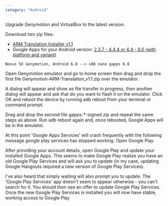 ```yaml
---
category: "Android"
---
```



Upgrade Genymotion and VirtualBox to the latest version.

Download two zip files: 
- [ARM Translation Installer v1.1](http://forum.xda-developers.com/attachment.php?s=7adb399e69ab918ec404ff22b23718dd&attachmentid=2680937&d=1397258016)
- Google Apps for your Android version: [2.3.7 - 4.4.4 or 4.4 - 6.0 (with platform and variant)](http://opengapps.org/)

```
Nexus 5X Genymotion, Android 6.0 --> x86 nano gapps 6.0
```

Open Genymotion emulator and go to home screen then drag and drop the first file Genymotion-ARM-Translation_v1.1.zip over the emulator. 

A dialog will appear and show as file transfer in progress, then another dialog will appear and ask that do you want to flash it on the emulator. Click OK and reboot the device by running adb reboot from your terminal or command prompt.


Drag and drop the second file gapps-*-signed.zip and repeat the same steps as above. Run adb reboot again and, once rebooted, Google Apps will be in the emulator.

At this point 'Google Apps Services' will crash frequently with the following message google play services has stopped working. Open Google Play.

After providing your account details, open Google Play and update your installed Google Apps. This seems to make Google Play realize you have an old Google Play Services and will ask you to update (in my case, updating Google Hangouts required a new version of Google Play Services).

I've also heard that simply waiting will also prompt you to update. The 'Google Play Services' app doesn't seem to appear otherwise - you can't search for it. You should then see an offer to update Google Play Services. Once the new Google Play Services is installed you will now have stable, working access to Google Play
